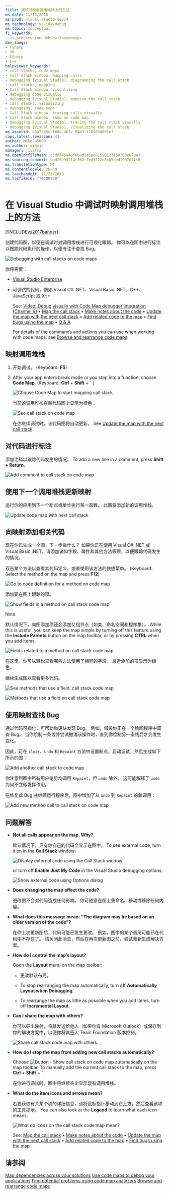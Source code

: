```yaml
---
title: 调试时映射调用堆栈上的方法
ms.date: 11/15/2016
ms.prod: visual-studio-dev14
ms.technology: vs-ide-debug
ms.topic: conceptual
f1_keywords:
- vs.progression.debugwithcodemaps
dev_langs:
- FSharp
- VB
- CSharp
- C++
helpviewer_keywords:
- call stacks, code maps
- Call Stack window, mapping calls
- debugging [Visual Studio], diagramming the call stack
- call stacks, mapping
- Call Stack window, visualizing
- debugging code visually
- debugging [Visual Studio], mapping the call stack
- call stacks, visualizing
- debugging, code maps
- Call Stack window, tracing calls visually
- Call Stack window, show on code map
- debugging [Visual Studio], tracing the call stack visually
- debugging [Visual Studio], visualizing the call stack
ms.assetid: d6a72e5e-f88d-46fc-94a3-1789d34805ef
caps.latest.revision: 43
author: MikeJo5000
ms.author: mikejo
manager: jillfra
ms.openlocfilehash: c3ddf45a48f6b9d8a5ac8155012f168703c67aa3
ms.sourcegitcommit: bad28e99214cf62cfbd1222e8cb5ded1997d7ff0
ms.translationtype: MT
ms.contentlocale: zh-CN
ms.lasthandoff: 11/21/2019
ms.locfileid: "74300788"
---
```

# <a name="map-methods-on-the-call-stack-while-debugging-in-visual-studio"></a>在 Visual Studio 中调试时映射调用堆栈上的方法
[!INCLUDE[vs2017banner](../includes/vs2017banner.md)]

创建代码图，以便在调试时对调用堆栈进行可视化跟踪。 你可以在图中进行标注以跟踪代码执行的操作，以便专注于查找 Bug。

 ![Debugging with call stacks on code maps](../debugger/media/debuggermap-overview.png "DebuggerMap_Overview")

 你将需要：

- [Visual Studio Enterprise](https://www.visualstudio.com/downloads/download-visual-studio-vs)

- 可调试的代码，例如 Visual C# .NET、Visual Basic .NET、C++、JavaScript 或 X++

  See: [Video: Debug visually with Code Map debugger integration (Channel 9)](https://go.microsoft.com/fwlink/?LinkId=293418) • [Map the call stack](#MapStack) • [Make notes about the code](#MakeNotes) • [Update the map with the next call stack](#UpdateMap) • [Add related code to the map](#AddRelatedCode) • [Find bugs using the map](#FindBugs) • [Q & A](#QA)

  For details of the commands and actions you can use when working with code maps, see [Browse and rearrange code maps](../modeling/browse-and-rearrange-code-maps.md).

## <a name="MapStack"></a>映射调用堆栈

1. 开始调试。 (Keyboard: **F5**)

2. After your app enters break mode or you step into a function, choose **Code Map**. (Keyboard: **Ctrl** + **Shift** +  **`** )

     ![Choose Code Map to start mapping call stack](../debugger/media/debuggermap-choosecodemap.png "DebuggerMap_ChooseCodeMap")

     当前的调用堆栈在新代码图上显示为橙色：

     ![See call stack on code map](../debugger/media/debuggermap-seeundocallstack.png "DebuggerMap_SeeUndoCallStack")

     在你继续调试时，该代码图将自动更新。 See [Update the map with the next call stack](#UpdateMap).

## <a name="MakeNotes"></a>对代码进行标注
 添加注释以跟踪代码发生的情况。 To add a new line in a comment, press **Shift + Return**.

 ![Add comment to call stack on code map](../debugger/media/debuggermap-addcomment.png "DebuggerMap_AddComment")

## <a name="UpdateMap"></a>使用下一个调用堆栈更新映射
 运行你的应用到下一个断点或单步执行某一函数。 此图将添加新的调用堆栈。

 ![Update code map with next call stack](../debugger/media/debuggermap-addclearcallstack.png "DebuggerMap_AddClearCallStack")

## <a name="AddRelatedCode"></a>向映射添加相关代码
 现在你已生成一个图，下一步做什么？ 如果你正在使用 Visual C# .NET 或 Visual Basic .NET，请添加诸如字段、属性和其他方法等项，以便跟踪代码发生的情况。

 双击某个方法以查看其代码定义，或者使用该方法的快捷菜单。 (Keyboard: Select the method on the map and press **F12**)

 ![Go to code definition for a method on code map](../debugger/media/debuggermap-gotocodedefinition.png "DebuggerMap_GoToCodeDefinition")

 添加要在图上跟踪的项。

 ![Show fields in a method on call stack code map](../debugger/media/debuggermap-showfields.png "DebuggerMap_ShowFields")

> [!NOTE]
> 默认情况下，向图添加项还会添加父组节点（如类、命名空间和程序集）。 While this is useful, you can keep the map simple by turning off this feature using the **Include Parents** button on the map toolbar, or by pressing **CTRL** when you add items.

 ![Fields related to a method on call stack code map](../debugger/media/debuggermap-showedfields.png "DebuggerMap_ShowedFields")

 在这里，你可以轻松查看哪些方法使用了相同的字段。 最近添加的项显示为绿色。

 继续生成图以查看更多代码。

 ![See methods that use a field: call stack code map](../debugger/media/debuggermap-findallreferences.png "DebuggerMap_FindAllReferences")

 ![Methods that use a field on call stack code map](../debugger/media/debuggermap-foundallreferences.png "DebuggerMap_FoundAllReferences")

## <a name="FindBugs"></a>使用映射查找 Bug
 通过代码可视化，可帮助你更快发现 Bug。 例如，假设你正在一个绘图程序中调查 Bug。 当你绘制一条线并尝试撤消该操作时，直到你绘制另一条线后才会发生变化。

 因此，可在 `clear`、`undo` 和 `Repaint` 方法中设置断点，启动调试，然后生成如下所示的图：

 ![Add another call stack to code map](../debugger/media/debuggermap-addpaintobjectcallstack.png "DebuggerMap_AddPaintObjectCallStack")

 你注意到图中所有用户笔势均调用 `Repaint`，但 `undo` 除外。 这可能解释了 `undo` 为何不立即发挥作用。

 在修复此 Bug 并继续运行程序后，图中增加了从 `undo` 到 `Repaint` 的新调用：

 ![Add new method call to call stack on code map](../debugger/media/debuggermap-addnewcallforrepaint.png "DebuggerMap_AddNewCallForRepaint")

## <a name="QA"></a> 问题解答

- **Not all calls appear on the map. Why?**

   默认情况下，只有你自己的代码会显示在图中。 To see external code, turn it on in the **Call Stack** window:

   ![Display external code using the Call Stack window](../debugger/media/debuggermap-callstackmenu.png "DebuggerMap_CallStackMenu")

   or turn off **Enable Just My Code** in the Visual Studio debugging options:

   ![Show external code using Options dialog](../debugger/media/debuggermap-debugoptions.png "DebuggerMap_DebugOptions")

- **Does changing the map affect the code?**

   更改图不会对代码造成任何影响。 你可随意在图上重命名、移动或移除任何内容。

- **What does this message mean: “The diagram may be based on an older version of the code”?**

   在你上次更新图后，代码可能已发生更改。 例如，图中的某个调用可能已在代码中不存在了。 请关闭此消息，然后在再次更新图之前，尝试重新生成解决方案。

- **How do I control the map’s layout?**

   Open the **Layout** menu on the map toolbar:

  - 更改默认布局。

  - To stop rearranging the map automatically, turn off **Automatically Layout when Debugging**.

  - To rearrange the map as little as possible when you add items, turn off **Incremental Layout**.

- **Can I share the map with others?**

   你可以导出映射，将其发送给他人（如果你有 Microsoft Outlook）或保存到你的解决方案中，以便你将其签入 Team Foundation 版本控制。

   ![Share call stack code map with others](../debugger/media/debuggermap-sharewithothers.png "DebuggerMap_ShareWithOthers")

- **How do I stop the map from adding new call stacks automatically?**

   Choose ![Button &#45; Show call stack on code map automatically](../debugger/media/debuggermap-automaticupdateicon.gif "DebuggerMap_AutomaticUpdateIcon") on the map toolbar. To manually add the current call stack to the map, press **Ctrl** + **Shift** +  **`** .

   在你进行调试时，图中将继续突出显示现有调用堆栈。

- **What do the item icons and arrows mean?**

   若要获取有关某个项的详细信息，请将鼠标指针移动到它上方，然后查看该项的工具提示。 You can also look at the **Legend** to learn what each icon means.

   ![What do icons on the call stack code map mean?](../debugger/media/debuggermap-showlegend.png "DebuggerMap_ShowLegend")

  See: [Map the call stack](#MapStack) • [Make notes about the code](#MakeNotes) • [Update the map with the next call stack](#UpdateMap) • [Add related code to the map](#AddRelatedCode) • [Find bugs using the map](#FindBugs)

## <a name="see-also"></a>请参阅
 [Map dependencies across your solutions](../modeling/map-dependencies-across-your-solutions.md) [Use code maps to debug your applications](../modeling/use-code-maps-to-debug-your-applications.md) [Find potential problems using code map analyzers](../modeling/find-potential-problems-using-code-map-analyzers.md) [Browse and rearrange code maps](../modeling/browse-and-rearrange-code-maps.md)
